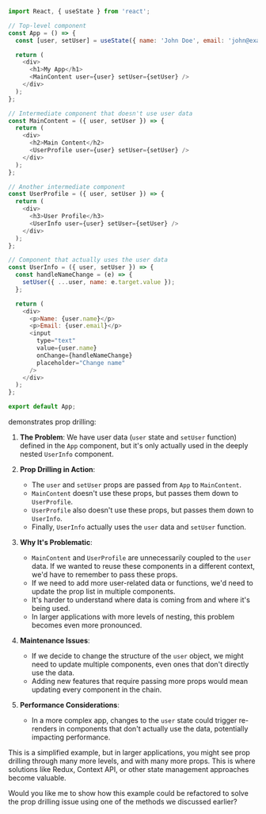 ```javascript
import React, { useState } from 'react';

// Top-level component
const App = () => {
  const [user, setUser] = useState({ name: 'John Doe', email: 'john@example.com' });

  return (
    <div>
      <h1>My App</h1>
      <MainContent user={user} setUser={setUser} />
    </div>
  );
};

// Intermediate component that doesn't use user data
const MainContent = ({ user, setUser }) => {
  return (
    <div>
      <h2>Main Content</h2>
      <UserProfile user={user} setUser={setUser} />
    </div>
  );
};

// Another intermediate component
const UserProfile = ({ user, setUser }) => {
  return (
    <div>
      <h3>User Profile</h3>
      <UserInfo user={user} setUser={setUser} />
    </div>
  );
};

// Component that actually uses the user data
const UserInfo = ({ user, setUser }) => {
  const handleNameChange = (e) => {
    setUser({ ...user, name: e.target.value });
  };

  return (
    <div>
      <p>Name: {user.name}</p>
      <p>Email: {user.email}</p>
      <input 
        type="text" 
        value={user.name} 
        onChange={handleNameChange} 
        placeholder="Change name"
      />
    </div>
  );
};

export default App;

```

demonstrates prop drilling:

1. **The Problem**: 
   We have user data (`user` state and `setUser` function) defined in the `App` component, but it's only actually used in the deeply nested `UserInfo` component.

2. **Prop Drilling in Action**: 
   - The `user` and `setUser` props are passed from `App` to `MainContent`.
   - `MainContent` doesn't use these props, but passes them down to `UserProfile`.
   - `UserProfile` also doesn't use these props, but passes them down to `UserInfo`.
   - Finally, `UserInfo` actually uses the `user` data and `setUser` function.

3. **Why It's Problematic**:
   - `MainContent` and `UserProfile` are unnecessarily coupled to the `user` data. If we wanted to reuse these components in a different context, we'd have to remember to pass these props.
   - If we need to add more user-related data or functions, we'd need to update the prop list in multiple components.
   - It's harder to understand where data is coming from and where it's being used.
   - In larger applications with more levels of nesting, this problem becomes even more pronounced.

4. **Maintenance Issues**: 
   - If we decide to change the structure of the `user` object, we might need to update multiple components, even ones that don't directly use the data.
   - Adding new features that require passing more props would mean updating every component in the chain.

5. **Performance Considerations**: 
   - In a more complex app, changes to the `user` state could trigger re-renders in components that don't actually use the data, potentially impacting performance.

This is a simplified example, but in larger applications, you might see prop drilling through many more levels, and with many more props. This is where solutions like Redux, Context API, or other state management approaches become valuable.

Would you like me to show how this example could be refactored to solve the prop drilling issue using one of the methods we discussed earlier?

